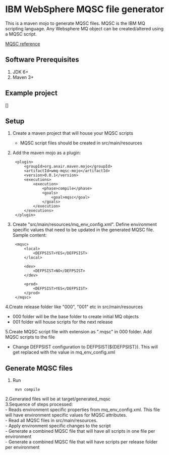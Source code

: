 IBM WebSphere MQSC file generator
===============================

This is a maven mojo to generate MQSC files. MQSC is the IBM MQ scripting language. Any Websphere MQ object can be created/altered using a MQSC script.        

[MQSC reference](http://www-01.ibm.com/support/knowledgecenter/SSFKSJ_7.0.1/com.ibm.mq.csqzaj.doc/sc10340_.htm?lang=en)


Software Prerequisites
----------------------
1. JDK 6+
2. Maven 3+


Example project
-----
[]


Setup
---
1. Create a maven project that will house your MQSC scripts
	- MQSC script files should be created in src/main/resources                     
2. Add the maven mojo as a plugin:
	
		<plugin>
			<groupId>org.anair.maven.mojo</groupId>
			<artifactId>wmq-mqsc-mojo</artifactId>
			<version>0.0.1</version>
			<executions>
				<execution>
					<phase>compile</phase>
					<goals>
						<goal>mqsc</goal>
					</goals>
				</execution>
			</executions>
		</plugin>
	
3. Create "src/main/resources/mq\_env\_config.xml". Define environment specific values that need to be updated in the generated MQSC file. Sample content:      
	
		<mqsc>
		    <local>
		    	<DEFPSIST>YES</DEFPSIST>
		    </local>
		    
		    <dev>
		    	<DEFPSIST>NO</DEFPSIST>
		    </dev>
		    
		    <prod>
		    	<DEFPSIST>YES</DEFPSIST>
		    </prod>
		</mqsc>
4.Create release folder like "000", "001" etc in src/main/resources       
   - 000 folder will be the base folder to create initial MQ objects    
   - 001 folder will house scripts for the next release   

5.Create MQSC script file with extension as ".mqsc" in 000 folder. Add MQSC scripts to the file
   - Change DEFPSIST configuration to DEFPSIST(${DEFPSIST}). This will get replaced with the value in mq\_env\_config.xml         

	
Generate MQSC files
----------
1. Run    
	
		mvn compile     
2.Generated files will be at target/generated_mqsc	        
3.Sequence of steps processed:      
	- Reads environment specific properties from mq\_env\_config.xml. This file will have environment specific values for MQSC attributes.       
	- Read all MQSC files in src/main/resources.      
	- Apply environment specific changes to the script      
	- Generate a combined MQSC file that will have all scripts in one file per environment     
	- Generate a combined MQSC file that will have scripts per release folder per environment       
